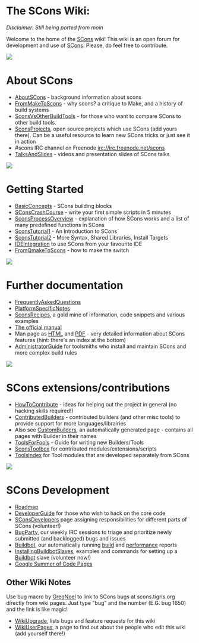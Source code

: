 # The SCons Wiki:

*Disclaimer: Still being ported from moin*

Welcome to the home of the [SCons](http://www.scons.org) wiki! This wiki is an open forum for development and use of [SCons](http://www.scons.org/). Please, do feel free to contribute.

![](http://upload.wikimedia.org/wikipedia/commons/thumb/6/69/Im-jabber.svg/48px-Im-jabber.svg.png)

# About SCons

 * [AboutSCons](AboutSCons) - background information about scons 
 * [FromMakeToScons](FromMakeToScons) - why scons? a critique to Make, and a history of build systems 
 * [SconsVsOtherBuildTools](SconsVsOtherBuildTools) - for those who want to compare SCons to other build tools. 
 * [SconsProjects](SconsProjects), open source projects which use SCons (add yours there). Can be a useful resource to learn new SCons tricks or just see it in action 
 * \#scons IRC channel on Freenode [irc://irc.freenode.net/scons](irc://irc.freenode.net/scons) 
 * [TalksAndSlides](TalksAndSlides) - videos and presentation slides of SCons talks

![](http://upload.wikimedia.org/wikipedia/commons/thumb/4/48/Emblem-question.svg/48px-Emblem-question.svg.png)

# Getting Started

 * [BasicConcepts](BasicConcepts) - SCons building blocks 
 * [SConsCrashCourse](SConsCrashCourse) - write your first simple scripts in 5 minutes 
 * [SconsProcessOverview](SconsProcessOverview) - explanation of how SCons works and a list of many predefined functions in SCons 
 * [SconsTutorial1](SconsTutorial1) - An Introduction to SCons 
 * [SconsTutorial2](SconsTutorial2) - More Syntax, Shared Libraries, Install Targets 
 * [IDEIntegration](IDEIntegration) to use SCons from your favourite IDE 
 * [FromQmakeToScons](FromQmakeToScons) - how to make the switch

![](http://upload.wikimedia.org/wikipedia/commons/thumb/6/6f/Gnome-system-help.svg/48px-Gnome-system-help.svg.png)

# Further documentation

 * [FrequentlyAskedQuestions](FrequentlyAskedQuestions) 
 * [PlatformSpecificNotes](PlatformSpecificNotes) 
 * [SconsRecipes](SconsRecipes), a gold mine of information, code snippets and various examples 
 * [The official manual](http://scons.org/doc/HTML/scons-user/book1.html) 
 * Man page as [HTML](http://www.scons.org/doc/HTML/scons-man.html) and [PDF](http://media4.filewind.com/g.php?filepath=1633) - very detailed information about SCons features (hint: there's an index at the bottom) 
 * [AdministratorGuide](AdministratorGuide) for toolsmiths who install and maintain SCons and more complex build rules

![](http://upload.wikimedia.org/wikipedia/commons/thumb/6/6c/Gnome-preferences-other.svg/48px-Gnome-preferences-other.svg.png)

# SCons extensions/contributions

 * [HowToContribute](HowToContribute) - ideas for helping out the project in general (no hacking skills required!) 
 * [ContributedBuilders](ContributedBuilders) - contributed builders (and other misc tools) to provide support for more languages/librairies 
 * Also see [CustomBuilders](CustomBuilders), an automatically generated page - contains all pages with Builder in their names 
 * [ToolsForFools](ToolsForFools) - Guide for writing new Builders/Tools 
 * [SconsToolbox](SconsToolbox) for contributed modules/extensions/scripts 
 * [ToolsIndex](ToolsIndex) for Tool modules that are developed separately from SCons </div>

![](http://upload.wikimedia.org/wikipedia/commons/thumb/f/fc/Gnome-preferences-system.svg/48px-Gnome-preferences-system.svg.png)

# SCons Development

 * [Roadmap](Roadmap) 
 * [DeveloperGuide](DeveloperGuide) for those who wish to hack on the core code 
 * [SConsDevelopers](SConsDevelopers) page assigning responsibilities for different parts of SCons (volunteer!) 
 * [BugParty](BugParty), our weekly IRC sessions to triage and prioritize newly submitted (and backlogged) bugs and issues 
 * [Buildbot](http://buildbot.scons.org/), our automatically running [build](http://buildbot.scons.org/console) and [performance](http://buildbot.scons.org/timings/) reports 
 * [InstallingBuildbotSlaves](InstallingBuildbotSlaves), examples and commands for setting up a [Buildbot](http://buildbot.scons.org/) slave (volunteer now!) 
 * [Google Summer of Code Pages](GSoC) </div>

## Other Wiki Notes

Use bug macro by [GregNoel](GregNoel) to link to SCons bugs at scons.tigris.org directly from wiki pages. Just type "bug" and the number (E.G. bug 1650) and the link is like magic!

* [WikiUpgrade](WikiUpgrade), lists bugs and feature requests for this wiki 
* [WikiUserPages](WikiUserPages), a page to find out about the people who edit this wiki (add yourself there!) 